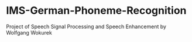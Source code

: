 # IMS-German-Phoneme-Recognition
Project of Speech Signal Processing and Speech Enhancement by Wolfgang Wokurek
